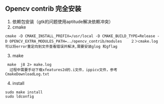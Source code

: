 ## Opencv contrib 完全安装
1. 依赖包安装（gtk的问题使用aptitude解决依赖冲突）
2. cmake 
```
cmake -D CMAKE_INSTALL_PREFIX=/usr/local -D CMAKE_BUILD_TYPE=Release -D OPENCV_EXTRA_MODULES_PATH=../opencv_contrib/modules    ２＞cmake.log
可以将error重定向到文件查看错误并解决,需要安装glog 和gflag 
```
  
3. make

``` 
 make  j8 2> make.log 
  过程中需要手动下载xfeatures2d的.i文件，ippicv文件，参考CmakeDownloadLog.txt  
```

  
4. install
```  
sudo make install 
sudo ldconfig
  
```


